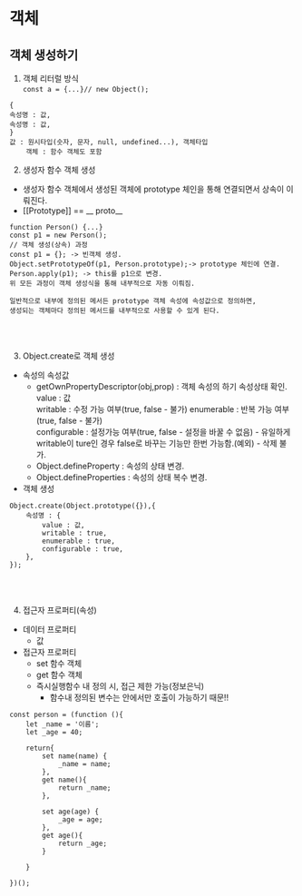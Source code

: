 <!--01/04-->
# 객체
## 객체 생성하기  
1. 객체 리터럴 방식  
`const a = {...}// new Object();`  
```
{
속성명 : 값,
속성명 : 값,
}
값 : 원시타입(숫자, 문자, null, undefined...), 객체타입  
    객체 : 함수 객체도 포함
```

2. 생성자 함수 객체 생성
- 생성자 함수 객체에서 생성된 객체에 prototype 체인을 통해 연결되면서 상속이 이뤄진다.
- [[Prototype]] == __ proto__
```
function Person() {...}
const p1 = new Person();
// 객체 생성(상속) 과정
const p1 = {}; -> 빈객체 생성.
Object.setPrototypeOf(p1, Person.prototype);-> prototype 체인에 연결.
Person.apply(p1); -> this를 p1으로 변경.
위 모든 과정이 객체 생성식을 통해 내부적으로 자동 이뤄짐.

일반적으로 내부에 정의된 메서든 prototype 객체 속성에 속성값으로 정의하면,  
생성되는 객체마다 정의된 메서드를 내부적으로 사용할 수 있게 된다.
```

<br><br>

3. Object.create로 객체 생성
- 속성의 속성값
    - getOwnPropertyDescriptor(obj,prop) : 객체 속성의 하기 속성상태 확인.
        value : 값  
        writable : 수정 가능 여부(true, false - 불가)
        enumerable : 반복 가능 여부(true, false - 불가)  
        configurable : 설정가능 여부(true, false - 설정을 바꿀 수 없음)
            - 유일하게 writable이 ture인 경우 false로 바꾸는 기능만 한번 가능함.(예외)
            - 삭제 불가.
    - Object.defineProperty : 속성의 상태 변경.
    - Object.defineProperties : 속성의 상태 복수 변경.
- 객체 생성
```
Object.create(Object.prototype({}),{
    속성명 : {
        value : 값,
        writable : true,
        enumerable : true,
        configurable : true,
    },
});
```

<br><br>

4. 접근자 프로퍼티(속성)
- 데이터 프로퍼티
    - 값
- 접근자 프로퍼티
    - set 함수 객체
    - get 함수 객체
    - 즉시실행함수 내 정의 시, 접근 제한 가능(정보은닉)
        - 함수내 정의된 변수는 안에서만 호출이 가능하기 때문!!
```
const person = (function (){
    let _name = '이름';
    let _age = 40;

    return{
        set name(name) {
            _name = name;
        },
        get name(){
            return _name;
        },

        set age(age) {
            _age = age;
        },
        get age(){
            return _age;
        }
        
    }

})();

```
